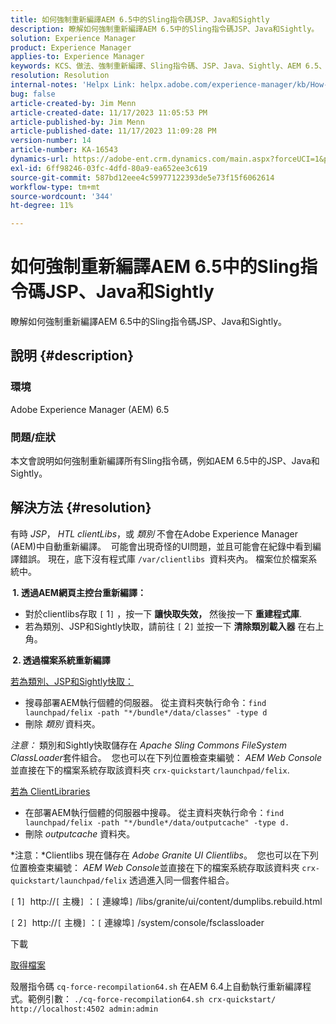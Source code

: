 ```yaml
---
title: 如何強制重新編譯AEM 6.5中的Sling指令碼JSP、Java和Sightly
description: 瞭解如何強制重新編譯AEM 6.5中的Sling指令碼JSP、Java和Sightly。
solution: Experience Manager
product: Experience Manager
applies-to: Experience Manager
keywords: KCS、做法、強制重新編譯、Sling指令碼、JSP、Java、Sightly、AEM 6.5、Adobe Experience Manager 6.5
resolution: Resolution
internal-notes: 'Helpx Link: helpx.adobe.com/experience-manager/kb/How-to-force-a-recompilation-of-all-Sling-scripts-jsps-java-sightly-on-AEM-6-4.html'
bug: false
article-created-by: Jim Menn
article-created-date: 11/17/2023 11:05:53 PM
article-published-by: Jim Menn
article-published-date: 11/17/2023 11:09:28 PM
version-number: 14
article-number: KA-16543
dynamics-url: https://adobe-ent.crm.dynamics.com/main.aspx?forceUCI=1&pagetype=entityrecord&etn=knowledgearticle&id=fd5783d8-9d85-ee11-8179-6045bd006268
exl-id: 6ff98246-03fc-4dfd-80a9-ea652ee3c619
source-git-commit: 587bd12eee4c59977122393de5e73f15f6062614
workflow-type: tm+mt
source-wordcount: '344'
ht-degree: 11%

---
```


# 如何強制重新編譯AEM 6.5中的Sling指令碼JSP、Java和Sightly


瞭解如何強制重新編譯AEM 6.5中的Sling指令碼JSP、Java和Sightly。

## 說明 {#description}


### <b>環境</b>

Adobe Experience Manager (AEM) 6.5



### <b>問題/症狀</b>

本文會說明如何強制重新編譯所有Sling指令碼，例如AEM 6.5中的JSP、Java和Sightly。


## 解決方法 {#resolution}


有時 *JSP*， *HTL clientLibs*，或 *類別* 不會在Adobe Experience Manager (AEM)中自動重新編譯。  可能會出現奇怪的UI問題，並且可能會在紀錄中看到編譯錯誤。 現在，底下沒有程式庫 `/var/clientlibs `資料夾內。 檔案位於檔案系統中。

<b> 1. 透過AEM網頁主控台重新編譯：</b>

- 對於clientlibs存取 `[` 1`]` ，按一下 <b>讓快取失效，</b> 然後按一下 <b>重建程式庫</b>.
- 若為類別、JSP和Sightly快取，請前往 `[` 2`]`  並按一下 <b>清除類別載入器</b> 在右上角。


<b> 2. 透過檔案系統重新編譯</b>

<u>若為類別、JSP和Sightly快取：</u>

- 搜尋部署AEM執行個體的伺服器。 從主資料夾執行命令：`find launchpad/felix -path "*/bundle*/data/classes" -type d`
- 刪除 *類別* 資料夾。


*注意：* 類別和Sightly快取儲存在 *Apache Sling Commons FileSystem ClassLoader*&#x200B;套件組合。  您也可以在下列位置檢查束編號： *AEM Web Console*&#x200B;並直接在下的檔案系統存取該資料夾 `crx-quickstart/launchpad/felix`.



<u>若為 ClientLibraries</u>

- 在部署AEM執行個體的伺服器中搜尋。 從主資料夾執行命令：`find launchpad/felix -path "*/bundle*/data/outputcache" -type d.`
- 刪除 *outputcache* 資料夾。


*注意：*Clientlibs 現在儲存在 *Adobe Granite UI Clientlibs*。  您也可以在下列位置檢查束編號： *AEM Web Console*&#x200B;並直接在下的檔案系統存取該資料夾 `crx-quickstart/launchpad/felix` 透過進入同一個套件組合。



`[` 1`]`  http://`[` 主機`]` ：`[` 連線埠`]` /libs/granite/ui/content/dumplibs.rebuild.html

`[` 2`]`  http://`[` 主機`]` ：`[` 連線埠`]` /system/console/fsclassloader



下載

[取得檔案](https://helpx.adobe.com/content/dam/help/en/experience-manager/kb/How-to-force-a-recompilation-of-all-Sling-scripts-jsps-java-sightly-on-AEM-6-4/_jcr_content/main-pars/download_section/download-1/cq-force-recompilation64.zip "cq-force-recompilation64.zip")

殼層指令碼 `cq-force-recompilation64.sh` 在AEM 6.4上自動執行重新編譯程式。範例引數： `./cq-force-recompilation64.sh crx-quickstart/ http://localhost:4502 admin:admin`
